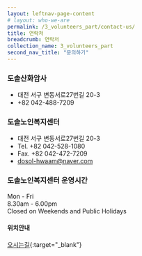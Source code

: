 ```yaml
---
layout: leftnav-page-content
# layout: who-we-are
permalink: /3_volunteers_part/contact-us/
title: 연락처
breadcrumb: 연락처
collection_name: 3_volunteers_part
second_nav_title: "문의하기"
---
```


### **도솔산화암사**
- 대전 서구 변동서로27번길 20-3 
- +82 042-488-7209


### **도솔노인복지센터**
- 대전 서구 변동서로27번길 20-3 
- Tel. +82 042-528-1080 
- Fax. +82 042-472-7209
- [dosol-hwaam@naver.com](mailto:dosol-hwaam@naver.com)


### **도솔노인복지센터 운영시간**
Mon - Fri <br>
8.30am - 6.00pm <br>
Closed on Weekends and Public Holidays <br>

#### **위치안내**
[오시는길](http://kko.to/8Kb5LDXD0){:target="_blank"}  

<!-- * 카카오맵 - 지도퍼가기 -->
<!-- 1. 지도 노드 -->
<div id="daumRoughmapContainer1612933899579" class="root_daum_roughmap root_daum_roughmap_landing"></div>

<!--
	2. 설치 스크립트
	* 지도 퍼가기 서비스를 2개 이상 넣을 경우, 설치 스크립트는 하나만 삽입합니다.
-->
<script charset="UTF-8" class="daum_roughmap_loader_script" src="https://ssl.daumcdn.net/dmaps/map_js_init/roughmapLoader.js"></script>

<!-- 3. 실행 스크립트 -->
<script charset="UTF-8">
	new daum.roughmap.Lander({
		"timestamp" : "1612933899579",
		"key" : "24ez7",
		"mapWidth" : "640",
		"mapHeight" : "360"
	}).render();
</script>

<br><br><br>
<!-- ![image info](/images/contact-us.jpg) -->

<!-- h2 { background:url(/images/contact-us.jpg); } -->